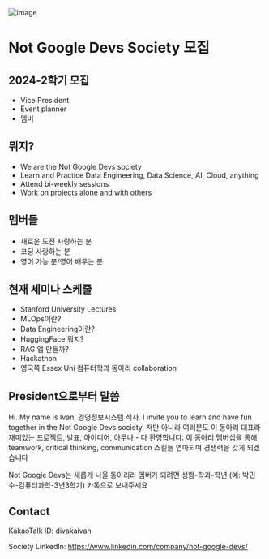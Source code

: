 ![image](https://github.com/user-attachments/assets/29c4c923-0cf8-4562-a2d9-8285826a1536)

# Not Google Devs Society 모집

## 2024-2학기 모집          

- Vice President
- Event planner
- 멤버

## 뭐지?
* We are the Not Google Devs society
* Learn and Practice Data Engineering, Data Science, AI, Cloud, anything 
* Attend bi-weekly sessions
* Work on projects alone and with others

## 멤버들
* 새로운 도전 사랑하는 분
* 코딩 사랑하는 분
* 영어 가능 분/영어 배우는 분

## 현재 세미나 스케줄
* Stanford University Lectures
* MLOps이란?
* Data Engineering이란?
* HuggingFace 뭐지?
* RAG 앱 만들까?
* Hackathon
* 영국쪽 Essex Uni 컴퓨터학과 동아리 collaboration

## President으로부터 말씀 

Hi. My name is Ivan, 경영정보시스템 석사. I invite you to learn and have fun together in the Not Google Devs society. 저만 아니라 여러분도 이 동아리 대표라 재미있는 프로젝트, 발표, 아이디어, 아무나 - 다 환영합니다. 이 동아리 멤버십을 통해 teamwork, critical thinking, communication 스킬들 연마되며 경쟁력을 갖게 되겠습니다

Not Google Devs는 새롭게 나올 동아리라 멤버가 되려면 성함-학과-학년 (예: 박민수-컴퓨터과학-3년3학기) 카톡으로 보내주세요

## Contact
KakaoTalk ID: divakaivan

Society LinkedIn: https://www.linkedin.com/company/not-google-devs/ 
